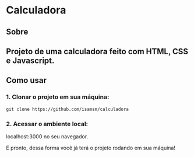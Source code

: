 # Calculadora

## Sobre

## Projeto de uma calculadora feito com HTML, CSS e Javascript.

## Como usar

### 1. Clonar o projeto em sua máquina:

```
git clone https://github.com/isamsm/calculadora
```

### 2. Acessar o ambiente local:

localhost:3000 no seu navegador.

E pronto, dessa forma você já terá o projeto rodando em sua máquina!
